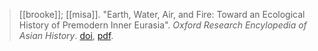 > [[brooke]]; [[misa]]. "Earth, Water, Air, and Fire: Toward an Ecological History of Premodern Inner Eurasia". *Oxford Research Encylopedia of Asian History*. [doi](https://doi-org.ezproxy.lib.utexas.edu/10.1093/acrefore/9780190277727.013.285), [pdf](a/j-brooke-h-misa2020.pdf).